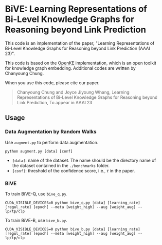# BiVE: Learning Representations of Bi-Level Knowledge Graphs for Reasoning beyond Link Prediction
This code is an implementation of the paper, "Learning Representations of Bi-Level Knowledge Graphs for Reasoning beyond Link Prediction (AAAI 23)".

This code is based on the [OpenKE](https://github.com/thunlp/OpenKE) implementation, which is an open toolkit for knowledge graph embedding. Additional codes are written by Chanyoung Chung.

When you use this code, please cite our paper.

> Chanyoung Chung and Joyce Jiyoung Whang, Learning Representations of Bi-Level Knowledge Graphs for Reasoning beyond Link Prediction, To appear in AAAI 23

## Usage

### Data Augmentation by Random Walks

Use `augment.py` to perform data augmentation.

```
python augment.py [data] [conf]
```
- `[data]`: name of the dataset. The name should be the directory name of the dataset contained in the `./benchmarks` folder.
- `[conf]`: threshold of the confidence score, i.e., $\tau$ in the paper.

### BiVE

To train BiVE-Q, use `bive_q.py`.

```
CUDA_VISIBLE_DEVICES=0 python bive_q.py [data] [learning_rate] [regul_rate] [epoch] --meta [weight_high] --aug [weight_aug] --lp/tp/clp
```

To train BiVE-B, use `bive_b.py`.

```
CUDA_VISIBLE_DEVICES=0 python bive_b.py [data] [learning_rate] [regul_rate] [epoch] --meta [weight_high] --aug [weight_aug] --lp/tp/clp
```
